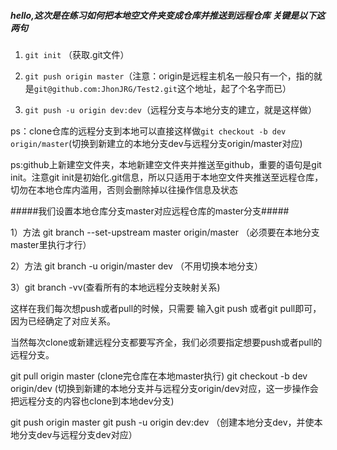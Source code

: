 ##### hello,这次是在练习如何把本地空文件夹变成仓库并推送到远程仓库 关键是以下这两句

 1. ```git init``` （获取.git文件）
 
 2. ```git push origin master```（注意：origin是远程主机名一般只有一个，指的就是```git@github.com:JhonJRG/Test2.git```这个地址，起了个名字而已）

 3. ```git push -u origin dev:dev```（远程分支与本地分支的建立，就是这样做）
 
 ps：clone仓库的远程分支到本地可以直接这样做```git checkout -b dev origin/master```(切换到新建立的本地分支dev与远程分支origin/master对应)
 
  ps:github上新建空文件夹，本地新建空文件夹并推送至github，重要的语句是git init。注意git init是初始化.git信息，所以只适用于本地空文件夹推送至远程仓库，切勿在本地仓库内滥用，否则会删除掉以往操作信息及状态
  


  #####我们设置本地仓库分支master对应远程仓库的master分支#####

  1）方法 git branch --set-upstream master origin/master （必须要在本地分支master里执行才行）
  
  2）方法 git branch -u origin/master dev （不用切换本地分支）
  
  3）git branch -vv(查看所有的本地远程分支映射关系)

  这样在我们每次想push或者pull的时候，只需要 输入git push 或者git pull即可，因为已经确定了对应关系。
  
  当然每次clone或新建远程分支都要写齐全，我们必须要指定想要push或者pull的远程分支。


  git pull origin master (clone完仓库在本地master执行)
  git checkout -b dev origin/dev (切换到新建的本地分支并与远程分支origin/dev对应，这一步操作会把远程分支的内容也clone到本地dev分支)
  
  git push origin master
  git push -u origin dev:dev （创建本地分支dev，并使本地分支dev与远程分支dev对应）
  
